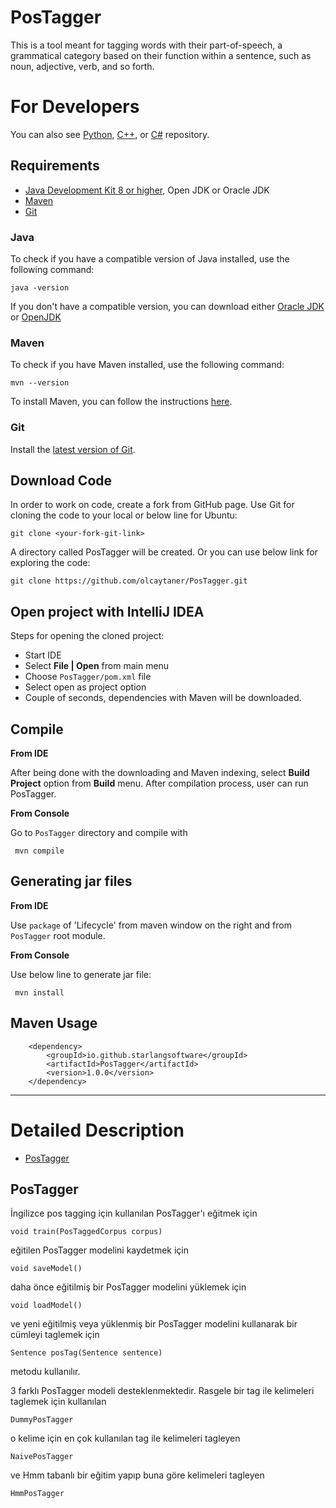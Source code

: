 # PosTagger

This is a tool meant for tagging words with their part-of-speech, a grammatical category based on their function within a sentence, such as noun, adjective, verb, and so forth. 

For Developers
============
You can also see [Python](https://github.com/starlangsoftware/EnglishPosTagger-Py), [C++](https://github.com/starlangsoftware/EnglishPosTagger-CPP), or [C#](https://github.com/starlangsoftware/EnglishPosTagger-CS) repository.

## Requirements

* [Java Development Kit 8 or higher](#java), Open JDK or Oracle JDK
* [Maven](#maven)
* [Git](#git)

### Java 

To check if you have a compatible version of Java installed, use the following command:

    java -version
    
If you don't have a compatible version, you can download either [Oracle JDK](https://www.oracle.com/technetwork/java/javase/downloads/jdk8-downloads-2133151.html) or [OpenJDK](https://openjdk.java.net/install/)    

### Maven
To check if you have Maven installed, use the following command:

    mvn --version
    
To install Maven, you can follow the instructions [here](https://maven.apache.org/install.html).      

### Git

Install the [latest version of Git](https://git-scm.com/book/en/v2/Getting-Started-Installing-Git).

## Download Code

In order to work on code, create a fork from GitHub page. 
Use Git for cloning the code to your local or below line for Ubuntu:

	git clone <your-fork-git-link>

A directory called PosTagger will be created. Or you can use below link for exploring the code:

	git clone https://github.com/olcaytaner/PosTagger.git

## Open project with IntelliJ IDEA

Steps for opening the cloned project:

* Start IDE
* Select **File | Open** from main menu
* Choose `PosTagger/pom.xml` file
* Select open as project option
* Couple of seconds, dependencies with Maven will be downloaded. 


## Compile

**From IDE**

After being done with the downloading and Maven indexing, select **Build Project** option from **Build** menu. After compilation process, user can run PosTagger.

**From Console**

Go to `PosTagger` directory and compile with 

     mvn compile 

## Generating jar files

**From IDE**

Use `package` of 'Lifecycle' from maven window on the right and from `PosTagger` root module.

**From Console**

Use below line to generate jar file:

     mvn install

## Maven Usage

        <dependency>
            <groupId>io.github.starlangsoftware</groupId>
            <artifactId>PosTagger</artifactId>
            <version>1.0.0</version>
        </dependency>


------------------------------------------------

Detailed Description
============
+ [PosTagger](#postagger)

## PosTagger

İngilizce pos tagging için kullanılan PosTagger'ı eğitmek için 

	void train(PosTaggedCorpus corpus)
	
eğitilen PosTagger modelini kaydetmek için

	void saveModel()
	
daha önce eğitilmiş bir PosTagger modelini yüklemek için

	void loadModel()
	
ve yeni eğitilmiş veya yüklenmiş bir PosTagger modelini kullanarak bir cümleyi taglemek için

	Sentence posTag(Sentence sentence)
	
metodu kullanılır.

3 farklı PosTagger modeli desteklenmektedir. Rasgele bir tag ile kelimeleri taglemek için kullanılan

	DummyPosTagger
	
o kelime için en çok kullanılan tag ile kelimeleri tagleyen

	NaivePosTagger
	
ve Hmm tabanlı bir eğitim yapıp buna göre kelimeleri tagleyen

	HmmPosTagger
